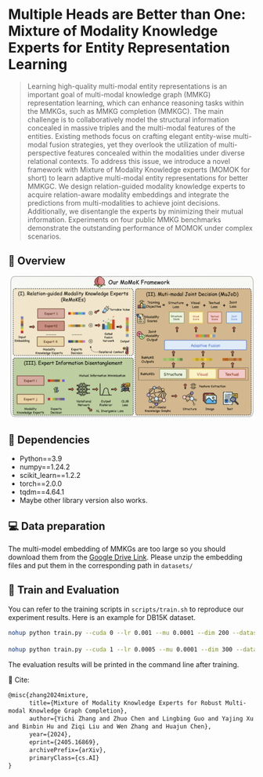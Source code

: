 # Multiple Heads are Better than One: Mixture of Modality Knowledge Experts for Entity Representation Learning


> Learning high-quality multi-modal entity representations is an important goal of multi-modal knowledge graph (MMKG) representation learning, which can enhance reasoning tasks within the MMKGs, such as MMKG completion (MMKGC). The main challenge is to collaboratively model the structural information concealed in massive triples and the multi-modal features of the entities. Existing methods focus on crafting elegant entity-wise multi-modal fusion strategies, yet they overlook the utilization of multi-perspective features concealed within the modalities under diverse relational contexts. To address this issue, we introduce a novel framework with Mixture of Modality Knowledge experts (MOMOK for short) to learn adaptive multi-modal entity representations for better MMKGC. We design relation-guided modality knowledge experts to acquire relation-aware modality embeddings and integrate the predictions from multi-modalities to achieve joint decisions. Additionally, we disentangle the experts by minimizing their mutual information. Experiments on four public MMKG benchmarks demonstrate the outstanding performance of MOMOK under complex scenarios. 


## 🌈 Overview
![model](resource/model.png)

## 🔬 Dependencies
- Python==3.9
- numpy==1.24.2
- scikit_learn==1.2.2
- torch==2.0.0
- tqdm==4.64.1
- Maybe other library version also works.

## 💻 Data preparation
The multi-model embedding of MMKGs are too large so you should download them from the [Google Drive Link](https://drive.google.com/file/d/1nRHdeWiVi9d_FKli3x7sO87ARasad39w/view?usp=sharing). Please unzip the embedding files and put them in the corresponding path in `datasets/`



## 📕 Train and Evaluation

You can refer to the training scripts in `scripts/train.sh` to reproduce our experiment results. Here is an example for DB15K dataset.

```bash
nohup python train.py --cuda 0 --lr 0.001 --mu 0.0001 --dim 200 --dataset MKG-W --epochs 2000 > log.txt &

nohup python train.py --cuda 1 --lr 0.0005 --mu 0.0001 --dim 300 --dataset MKG-Y --epochs 2000 > log.txt &
```
The evaluation results will be printed in the command line after training.

🤝 Cite:
```
@misc{zhang2024mixture,
      title={Mixture of Modality Knowledge Experts for Robust Multi-modal Knowledge Graph Completion}, 
      author={Yichi Zhang and Zhuo Chen and Lingbing Guo and Yajing Xu and Binbin Hu and Ziqi Liu and Wen Zhang and Huajun Chen},
      year={2024},
      eprint={2405.16869},
      archivePrefix={arXiv},
      primaryClass={cs.AI}
}
```

